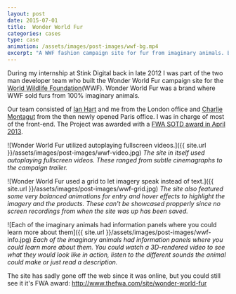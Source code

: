 ```yaml
---
layout: post
date: 2015-07-01
title:  Wonder World Fur
categories: cases
type: case
animation: /assets/images/post-images/wwf-bg.mp4
excerpt: "A WWF fashion campaign site for fur from imaginary animals. Built early 2013."
---
```


During my internship at Stink Digital back in late 2012 I was part of the two man developer team who built the Wonder World Fur campaign site for the [World Wildlife Foundation][wwf](WWF). Wonder World Fur was a brand where WWF sold furs from 100% imaginary animals.

Our team consisted of [Ian Hart][ian] and me from the London office and [Charlie Montagut][charlie] from the then newly opened Paris office. I was in charge of most of the front-end. The Project was awarded with a [FWA SOTD award in April 2013][fwa].

![Wonder World Fur utilized autoplaying fullscreen videos.]({{ site.url }}/assets/images/post-images/wwf-video.jpg)
*The site in itself used autoplaying fullscreen videos. These ranged from subtle cinemagraphs to the campaign trailer.*

![Wonder World Fur used a grid to let imagery speak instead of text.]({{ site.url }}/assets/images/post-images/wwf-grid.jpg)
*The site also featured some very balanced animations for entry and hover effects to highlight the imagery and the products. These can't be showcased propperly since no screen recordings from when the site was up has been saved.*

![Each of the imaginary animals had information panels where you could learn more about them]({{ site.url }}/assets/images/post-images/wwf-info.jpg)
*Each of the imaginary animals had information panels where you could learn more about them. You could watch a 3D-rendered video to see what they would look like in action, listen to the different sounds the animal could make or just read a description.*

The site has sadly gone off the web since it was online, but you could still see it it's FWA award: http://www.thefwa.com/site/wonder-world-fur

[ian]: http://ianmadethis.com/
[charlie]: http://www.charlie-montagut.com/
[fwa]: http://www.thefwa.com/site/wonder-world-fur
[wwf]: http://wwf.org/
